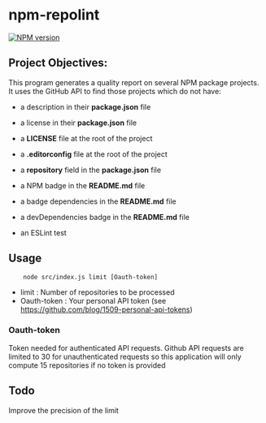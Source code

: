 # npm-repolint

[![NPM version](http://img.shields.io/npm/v/repolint.svg)](https://www.npmjs.org/package/repolint)

## Project Objectives:

This program generates a quality report on several NPM package projects.
It uses the GitHub API to find those projects which do not have:

* a description in their **package.json** file

* a license in their **package.json** file

* a **LICENSE** file at the root of the project

* a **.editorconfig** file at the root of the project

* a **repository** field in the **package.json** file

* a NPM badge in the **README.md** file

* a badge dependencies in the **README.md** file

* a devDependencies badge in the **README.md** file

* an ESLint test

## Usage

```shell
    node src/index.js limit [Oauth-token]
```
* limit :         Number of repositories to be processed
* Oauth-token :     Your personal API token (see       https://github.com/blog/1509-personal-api-tokens)

### Oauth-token

Token needed for authenticated API requests.
Github API requests are limited to 30 for unauthenticated requests
so this application will only compute 15 repositories if no token is provided

## Todo

Improve the precision of the limit
